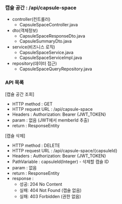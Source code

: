 ### 캡슐 공간 : /api/capsule-space
- controller(컨트롤러)
  - CapsuleSpaceController.java
- dto(객체정보)
  - CapsuleSpaceResponseDto.java
  - CapsuleSummaryDto.java
- service(비즈니스 로직)
  - CapsuleSpaceService.java
  - CapsuleSpaceServiceImpl.java
- repository(데이터 접근)
  - CapsuleSpaceQueryRepository.java

### API 목록
[캡슐 공간 조회]
- HTTP method : GET
- HTTP request URL : /api/capsule-space
- Headers : Authorization: Bearer {JWT_TOKEN}
- param : 없음 (JWT에서 memberId 추출)
- return : ResponseEntity<CapsuleSpaceResponseDto>

[캡슐 삭제]
- HTTP method : DELETE
- HTTP request URL : /api/capsule-space/{capsuleId}
- Headers : Authorization: Bearer {JWT_TOKEN}
- PathVariable : capsuleId(Integer) - 삭제할 캡슐 ID
- param : 없음
- return : ResponseEntity<Void>
- response : 
  - 성공: 204 No Content
  - 실패: 404 Not Found (캡슐 없음)
  - 실패: 403 Forbidden (권한 없음)
